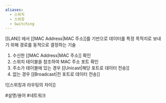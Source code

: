 ```yaml
---
aliases:
  - 스위치
  - 스위칭
  - Switching
---
```

[[LAN]] 에서 [[MAC Address|MAC 주소]]를 기반으로 데이터를 특정 목적지로 보내기 위해 경로를 동적으로 결정하는 기술

1. 수신한 [[MAC Address|MAC 주소]] 확인
2. 스위치 테이블을 참조하여 MAC 주소 포트 확인
3. 주소가 테이블에 있는 경우 [[Unicast|해당 포트로 데이터 전송]]
4. 없는 경우 [[Broadcast|전 포트로 데이터 전송]]

![[스위칭과 라우팅의 차이]]

#설명/용어 #네트워크 